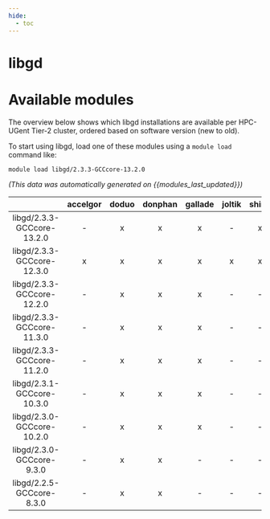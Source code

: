 ```yaml
---
hide:
  - toc
---
```


libgd
=====

# Available modules


The overview below shows which libgd installations are available per HPC-UGent Tier-2 cluster, ordered based on software version (new to old).

To start using libgd, load one of these modules using a `module load` command like:

```shell
module load libgd/2.3.3-GCCcore-13.2.0
```

*(This data was automatically generated on {{modules_last_updated}})*  

| |accelgor|doduo|donphan|gallade|joltik|shinx|skitty|
| :---: | :---: | :---: | :---: | :---: | :---: | :---: | :---: |
|libgd/2.3.3-GCCcore-13.2.0|-|x|x|x|-|x|x|
|libgd/2.3.3-GCCcore-12.3.0|x|x|x|x|x|x|x|
|libgd/2.3.3-GCCcore-12.2.0|-|x|x|x|-|-|-|
|libgd/2.3.3-GCCcore-11.3.0|-|x|x|x|-|-|-|
|libgd/2.3.3-GCCcore-11.2.0|-|x|x|x|-|-|-|
|libgd/2.3.1-GCCcore-10.3.0|-|x|x|x|-|-|-|
|libgd/2.3.0-GCCcore-10.2.0|-|x|x|x|-|-|-|
|libgd/2.3.0-GCCcore-9.3.0|-|x|x|-|-|-|-|
|libgd/2.2.5-GCCcore-8.3.0|-|x|x|-|-|-|-|
